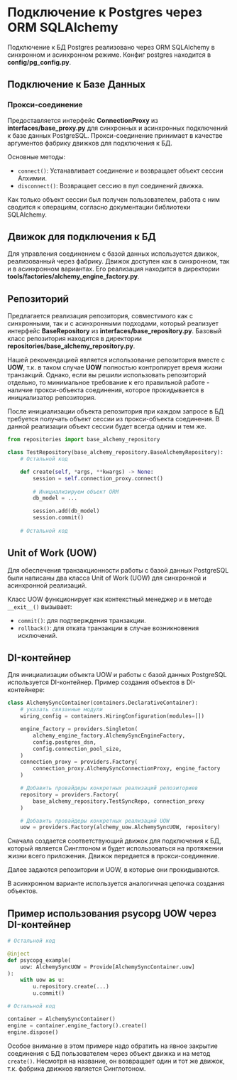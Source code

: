# Подключение к Postgres через ORM SQLAlchemy

Подключение к БД Postgres реализовано через ORM SQLAlchemy в синхронном и асинхронном режиме.
Конфиг postgres находится в **config/pg_config.py**.

## Подключение к Базе Данных

### Прокси-соединение

Предоставляется интерфейс **ConnectionProxy** из **interfaces/base_proxy.py** для синхронных и асинхронных подключений к базе данных PostgreSQL. Прокси-соединение принимает в качестве аргументов фабрику движков для подключения к БД.

Основные методы:
- `connect()`: Устанавливает соединение и возвращает объект сессии Алхимии.
- `disconnect()`: Возвращает сессию в пул соединений движка.

Как только объект сессии был получен пользователем, работа с ним сводится к операциям, согласно документации библиотеки SQLAlchemy.

## Движок для подключения к БД

Для управления соединением с базой данных используется движок, реализованный через фабрику. Движок доступен как в синхронном, так и в асинхронном вариантах.
Его реализация находится в директории **tools/factories/alchemy_engine_factory.py**.

## Репозиторий

Предлагается реализация репозитория, совместимого как с синхронными, так и с асинхронными подходами, который реализует интерфейс **BaseRepository** из **interfaces/base_repository.py**.
Базовый класс репозитория находится в директории **repositories/base_alchemy_repository.py**.

Нашей рекомендацией является использование репозитория вместе с **UOW**, т.к. в таком случае **UOW** полностью контролирует время жизни транзакций.  Однако, если вы решили использовать репозиторий отдельно, то минимальное требование к его правильной работе - наличие прокси-объекта соединения, которое прокидывается в инициализатор репозитория.

После инициализации объекта репозитория при каждом запросе в БД требуется получать объект сессии из прокси-объекта соединения. В данной реализации объект сессии будет всегда одним и тем же.

```python
from repositories import base_alchemy_repository

class TestRepository(base_alchemy_repository.BaseAlchemyRepository):
    # Остальной код

    def create(self, *args, **kwargs) -> None:
        session = self.connection_proxy.connect()
        
        # Инициализируем объект ORM
        db_model = ...

        session.add(db_model)
        session.commit()
    
    # Остальной код
```

## Unit of Work (UOW)

Для обеспечения транзакционности работы с базой данных PostgreSQL были написаны два класса Unit of Work (UOW) для синхронной и асинхронной реализаций.

Класс UOW функционирует как контекстный менеджер и в методе `__exit__()` вызывает:
- `commit()`: для подтверждения транзакции.
- `rollback()`: для отката транзакции в случае возникновения исключений.

## DI-контейнер

Для инициализации объекта UOW и работы с базой данных PostgreSQL используется DI-контейнер.
Пример создания объектов в DI-контейнере:

```python
class AlchemySyncContainer(containers.DeclarativeContainer):
    # указать связанные модули
    wiring_config = containers.WiringConfiguration(modules=[])

    engine_factory = providers.Singleton(
        alchemy_engine_factory.AlchemySyncEngineFactory,
        config.postgres_dsn,
        config.connection_pool_size,
    )
    connection_proxy = providers.Factory(
        connection_proxy.AlchemySyncConnectionProxy, engine_factory
    )

    # Добавить провайдеры конкретных реализаций репозиториев
    repository = providers.Factory(
        base_alchemy_repository.TestSyncRepo, connection_proxy
    )

    # Добавить провайдеры конкретных реализаций UOW
    uow = providers.Factory(alchemy_uow.AlchemySyncUOW, repository)
```

Сначала создается соответствующий движок для подключения к БД, который является Синглтоном и будет использоваться на протяжении жизни всего приложения. Движок передается в прокси-соединение.

Далее задаются репозитории и UOW, в которые они прокидываются.

В асинхронном варианте используется аналогичная цепочка создания объектов.

## Пример использования psycopg UOW через DI-контейнер


```python
# Остальной код

@inject
def psycopg_example(
    uow: AlchemySyncUOW = Provide[AlchemySyncContainer.uow]
):
    with uow as u:
        u.repository.create(...)
        u.commit()

# Остальной код

container = AlchemySyncContainer()
engine = container.engine_factory().create()
engine.dispose()
```

Особое внимание в этом примере надо обратить на явное закрытие соединения с БД пользователем через объект движка и на метод `create()`. Несмотря на название, он возвращает один и тот же движок, т.к. фабрика движков является Синглотоном.
